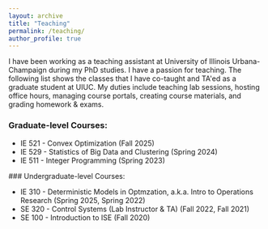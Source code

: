 ```yaml
---
layout: archive
title: "Teaching"
permalink: /teaching/
author_profile: true
---
```


I have been working as a teaching assistant at University of Illinois Urbana-Champaign during my PhD studies. I have a passion for teaching. The following list shows the classes that I have co-taught and TA'ed as a graduate student at UIUC. My duties include teaching lab sessions, hosting office hours, managing course portals, creating course materials, and grading homework & exams.
### Graduate-level Courses:
<ul>
  <li>IE 521 - Convex Optimization (Fall 2025)
  <li>IE 529 - Statistics of Big Data and Clustering (Spring 2024)</li>
  <li>IE 511 - Integer Programming (Spring 2023)</li>
</ul>
### Undergraduate-level Courses:
<ul>
  <li>IE 310 - Deterministic Models in Optmzation, a.k.a. Intro to Operations Research (Spring 2025, Spring 2022)</li>
  <li>SE 320 - Control Systems (Lab Instructor & TA) (Fall 2022, Fall 2021)</li>
  <li>SE 100 - Introduction to ISE (Fall 2020)</li>
</ul>

